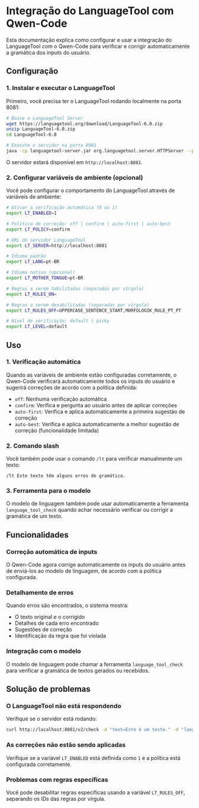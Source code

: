 # Integração do LanguageTool com Qwen-Code

Esta documentação explica como configurar e usar a integração do LanguageTool com o Qwen-Code para verificar e corrigir automaticamente a gramática dos inputs do usuário.

## Configuração

### 1. Instalar e executar o LanguageTool

Primeiro, você precisa ter o LanguageTool rodando localmente na porta 8081:

```bash
# Baixe o LanguageTool Server
wget https://languagetool.org/download/LanguageTool-6.0.zip
unzip LanguageTool-6.0.zip
cd LanguageTool-6.0

# Execute o servidor na porta 8081
java -cp languagetool-server.jar org.languagetool.server.HTTPServer --port 8081
```

O servidor estará disponível em `http://localhost:8081`.

### 2. Configurar variáveis de ambiente (opcional)

Você pode configurar o comportamento do LanguageTool através de variáveis de ambiente:

```bash
# Ativar a verificação automática (0 ou 1)
export LT_ENABLED=1

# Política de correção: off | confirm | auto-first | auto-best
export LT_POLICY=confirm

# URL do servidor LanguageTool
export LT_SERVER=http://localhost:8081

# Idioma padrão
export LT_LANG=pt-BR

# Idioma nativo (opcional)
export LT_MOTHER_TONGUE=pt-BR

# Regras a serem habilitadas (separadas por vírgula)
export LT_RULES_ON=

# Regras a serem desabilitadas (separadas por vírgula)
export LT_RULES_OFF=UPPERCASE_SENTENCE_START,MORFOLOGIK_RULE_PT_PT

# Nível de verificação: default | picky
export LT_LEVEL=default
```

## Uso

### 1. Verificação automática

Quando as variáveis de ambiente estão configuradas corretamente, o Qwen-Code verificará automaticamente todos os inputs do usuário e sugerirá correções de acordo com a política definida:

- `off`: Nenhuma verificação automática
- `confirm`: Verifica e pergunta ao usuário antes de aplicar correções
- `auto-first`: Verifica e aplica automaticamente a primeira sugestão de correção
- `auto-best`: Verifica e aplica automaticamente a melhor sugestão de correção (funcionalidade limitada)

### 2. Comando slash

Você também pode usar o comando `/lt` para verificar manualmente um texto:

```
/lt Este texto têm alguns erros de gramática.
```

### 3. Ferramenta para o modelo

O modelo de linguagem também pode usar automaticamente a ferramenta `language_tool_check` quando achar necessário verificar ou corrigir a gramática de um texto.

## Funcionalidades

### Correção automática de inputs

O Qwen-Code agora corrige automaticamente os inputs do usuário antes de enviá-los ao modelo de linguagem, de acordo com a política configurada.

### Detalhamento de erros

Quando erros são encontrados, o sistema mostra:

- O texto original e o corrigido
- Detalhes de cada erro encontrado
- Sugestões de correção
- Identificação da regra que foi violada

### Integração com o modelo

O modelo de linguagem pode chamar a ferramenta `language_tool_check` para verificar a gramática de textos gerados ou recebidos.

## Solução de problemas

### O LanguageTool não está respondendo

Verifique se o servidor está rodando:

```bash
curl http://localhost:8081/v2/check -d "text=Este é um teste." -d "language=pt-BR"
```

### As correções não estão sendo aplicadas

Verifique se a variável `LT_ENABLED` está definida como `1` e a política está configurada corretamente.

### Problemas com regras específicas

Você pode desabilitar regras específicas usando a variável `LT_RULES_OFF`, separando os IDs das regras por vírgula.
